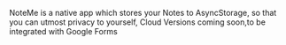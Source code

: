 NoteMe is a native app which stores your Notes to AsyncStorage, so that you can utmost privacy to yourself, Cloud Versions coming soon,to be integrated with Google Forms
